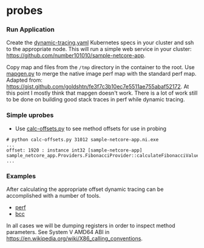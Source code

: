# probes

### Run Application

Create the [dynamic-tracing.yaml](./dynamic-tracing.yaml) Kubernetes specs in your cluster and ssh to the appropriate node.  This will run a simple web service in your cluster:  https://github.com/number101010/sample-netcore-app.

Copy map and files from the `/tmp` directory in the container to the root.  Use [mapgen.py](./mapgen.py) to merge the native image perf map with the standard perf map.  Adapted from: https://gist.github.com/goldshtn/fe3f7c3b10ec7e5511ae755abaf52172.  At this point I mostly think that mapgen doesn't work.  There is a lot of work still to be done on building good stack traces in perf while dynamic tracing.

### Simple uprobes

- Use [calc-offsets.py](./calc-offsets.py) to see method offsets for use in probing
```
# python calc-offsets.py 31012 sample-netcore-app.ni.exe
...
offset: 1920 : instance int32 [sample-netcore-app] sample_netcore_app.Providers.FibonacciProvider::calculateFibonacciValue(int32)
...
```

### Examples
After calculating the appropriate offset dynamic tracing can be accomplished with a number of tools.  

- [perf](./perf/readme.md)
- [bcc](./bcc/readme.md)

In all cases we will be dumping registers in order to inspect method parameters.  See System V AMD64 ABI in https://en.wikipedia.org/wiki/X86_calling_conventions.  
